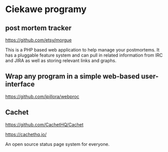 # Ciekawe programy

## post mortem tracker

https://github.com/etsy/morgue

This is a PHP based web application to help manage your postmortems. It has a pluggable feature system and can pull in related information from IRC and JIRA as well as storing relevant links and graphs.

## Wrap any program in a simple web-based user-interface

https://github.com/jpillora/webproc

## Cachet

https://github.com/CachetHQ/Cachet

https://cachethq.io/

An open source status page system for everyone.
